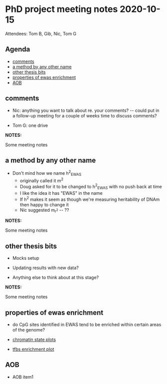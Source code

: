 # PhD project meeting notes 2020-10-15

Attendees: Tom B, Gib, Nic, Tom G

## Agenda

* [comments](#comments)
* [a method by any other name](#a-method-by-any-other-name)
* [other thesis bits](#other-thesis-bits)
* [properties of ewas enrichment](#properties-of-ewas-enrichment)
* [AOB](#aob)

## comments

* Nic: anything you want to talk about re. your comments? -- could put in a follow-up meeting for a couple of weeks time to discuss comments?

* Tom G: one drive

__NOTES:__

Some meeting notes

## a method by any other name

* Don't mind how we name h<sup>2</sup><sub>EWAS</sub> 
	+ originally called it m<sup>2</sup>
	+ Doug asked for it to be changed to h<sup>2</sup><sub>EWAS</sub> with no push back at time
	+ I like the idea it has "EWAS" in the name
	+ If h<sup>2</sup> makes it seem as though we're measuring heritability of DNAm then happy to change it
	+ Nic suggested m<sub>r<sup>2</sup></sub> -- ??

__NOTES:__

Some meeting notes

## other thesis bits

* Mocks setup

* Updating results with new data?

* Anything else to think about at this stage?

__NOTES:__

Some meeting notes

## properties of ewas enrichment

* do CpG sites identified in EWAS tend to be enriched within certain areas of the genome? 

* [chromatin state plots](chromatin_states_enrichment_boxplots.pdf)
* [tfbs enrichment plot](cpg_corebg_matched_all_enrichment_All_OR.pdf)

## AOB

* AOB item1